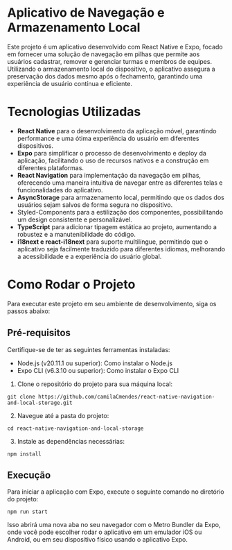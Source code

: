 # Aplicativo de Navegação e Armazenamento Local
Este projeto é um aplicativo desenvolvido com React Native e Expo, focado em fornecer uma solução de navegação em pilhas que permite aos usuários cadastrar, 
remover e gerenciar turmas e membros de equipes. Utilizando o armazenamento local do dispositivo, 
o aplicativo assegura a preservação dos dados mesmo após o fechamento, garantindo uma experiência de usuário contínua e eficiente.
# Tecnologias Utilizadas
- **React Native** para o desenvolvimento da aplicação móvel, garantindo performance e uma ótima experiência do usuário em diferentes dispositivos.
- **Expo** para simplificar o processo de desenvolvimento e deploy da aplicação, facilitando o uso de recursos nativos e a construção em diferentes plataformas.
- **React Navigation** para implementação da navegação em pilhas, oferecendo uma maneira intuitiva de navegar entre as diferentes telas e funcionalidades do aplicativo.
- **AsyncStorage** para armazenamento local, permitindo que os dados dos usuários sejam salvos de forma segura no dispositivo.
- Styled-Components para a estilização dos componentes, possibilitando um design consistente e personalizável.
- **TypeScript** para adicionar tipagem estática ao projeto, aumentando a robustez e a manutenibilidade do código.
- **i18next e react-i18next** para suporte multilíngue, permitindo que o aplicativo seja facilmente traduzido para diferentes idiomas, melhorando a acessibilidade e a experiência do usuário global.
# Como Rodar o Projeto
Para executar este projeto em seu ambiente de desenvolvimento, siga os passos abaixo:
## Pré-requisitos
Certifique-se de ter as seguintes ferramentas instaladas:
- Node.js (v20.11.1 ou superior): Como instalar o Node.js
- Expo CLI (v6.3.10 ou superior): Como instalar o Expo CLI
1. Clone o repositório do projeto para sua máquina local:
```
git clone https://github.com/camilaCmendes/react-native-navigation-and-local-storage.git
```
2. Navegue até a pasta do projeto:
```
cd react-native-navigation-and-local-storage
```
3. Instale as dependências necessárias:
```
npm install
```
## Execução
Para iniciar a aplicação com Expo, execute o seguinte comando no diretório do projeto:
```
npm run start
```
Isso abrirá uma nova aba no seu navegador com o Metro Bundler da Expo, onde você pode escolher rodar o aplicativo em um emulador iOS ou Android, ou em seu dispositivo físico usando o aplicativo Expo.
